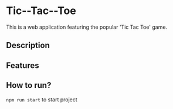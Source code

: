 # Tic--Tac--Toe

This is a web application featuring the popular 'Tic Tac Toe' game.

## Description

## Features

## How to run?

`npm run start` to start project 